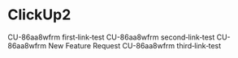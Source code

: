 # ClickUp2
CU-86aa8wfrm first‑link‑test
CU-86aa8wfrm second‑link‑test
CU-86aa8wfrm New Feature Request
CU-86aa8wfrm third‑link‑test
